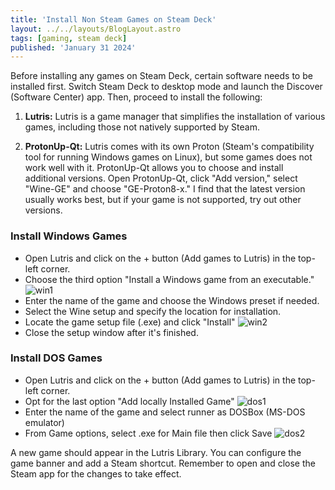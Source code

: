 ```yaml
---
title: 'Install Non Steam Games on Steam Deck'
layout: ../../layouts/BlogLayout.astro
tags: [gaming, steam deck]
published: 'January 31 2024'
---
```


Before installing any games on Steam Deck, certain software needs to be installed first. Switch Steam Deck to desktop mode and launch the Discover (Software Center) app. Then, proceed to install the following:

1. **Lutris:**
   Lutris is a game manager that simplifies the installation of various games, including those not natively supported by Steam.

2. **ProtonUp-Qt:**
   Lutris comes with its own Proton (Steam's compatibility tool for running Windows games on Linux), but some games does not work well with it. ProtonUp-Qt allows you to choose and install additional versions. Open ProtonUp-Qt, click "Add version," select "Wine-GE" and choose "GE-Proton8-x." I find that the latest version usually works best, but if your game is not supported, try out other versions.

### Install Windows Games

- Open Lutris and click on the + button (Add games to Lutris) in the top-left corner.
- Choose the third option "Install a Windows game from an executable."
![win1](https://github.com/SonQBChau/sonqbchau.github.io/assets/12553570/1b118782-b358-445a-907a-4b786610b90d)
- Enter the name of the game and choose the Windows preset if needed.
- Select the Wine setup and specify the location for installation.
- Locate the game setup file (.exe) and click "Install"
![win2](https://github.com/SonQBChau/sonqbchau.github.io/assets/12553570/79d9f511-19de-47b6-88c0-258382929888)
- Close the setup window after it's finished.

### Install DOS Games

- Open Lutris and click on the + button (Add games to Lutris) in the top-left corner.
- Opt for the last option "Add locally Installed Game"
![dos1](https://github.com/SonQBChau/sonqbchau.github.io/assets/12553570/774a3439-faa7-4b30-9f3c-2de6efdf276d)
- Enter the name of the game and select runner as DOSBox (MS-DOS emulator)
- From Game options, select .exe for Main file then click Save
![dos2](https://github.com/SonQBChau/sonqbchau.github.io/assets/12553570/cf10248c-205f-49d8-b762-f3a4a56687b5)

A new game should appear in the Lutris Library. You can configure the game banner and add a Steam shortcut. Remember to open and close the Steam app for the changes to take effect.

